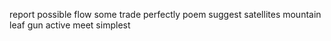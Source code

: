 report possible flow some trade perfectly poem suggest satellites mountain leaf gun active meet simplest